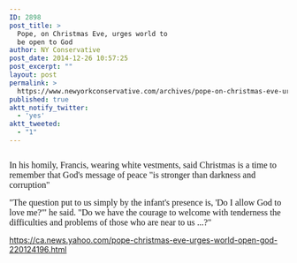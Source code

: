 ```yaml
---
ID: 2898
post_title: >
  Pope, on Christmas Eve, urges world to
  be open to God
author: NY Conservative
post_date: 2014-12-26 10:57:25
post_excerpt: ""
layout: post
permalink: >
  https://www.newyorkconservative.com/archives/pope-on-christmas-eve-urges-world-to-be-open-to-god/
published: true
aktt_notify_twitter:
  - 'yes'
aktt_tweeted:
  - "1"
---
```

<p><img src="http://www.newyorkconservative.com/wp-content/uploads/2014/12/122614_1557_PopeonChris1.png" alt=""/>
	</p><p><span style="font-family:Times New Roman; font-size:12pt">In his homily, Francis, wearing white vestments, said Christmas is a time to remember that God's message of peace "is stronger than darkness and corruption"
</span></p><p><span style="font-family:Times New Roman; font-size:12pt">"The question put to us simply by the infant's presence is, 'Do I allow God to love me?'" he said. "Do we have the courage to welcome with tenderness the difficulties and problems of those who are near to us ...?"
</span></p><p><a href="https://ca.news.yahoo.com/pope-christmas-eve-urges-world-open-god-220124196.html">https://ca.news.yahoo.com/pope-christmas-eve-urges-world-open-god-220124196.html</a>
	</p>